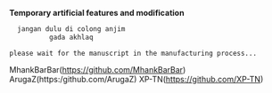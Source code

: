 **Temporary artificial features and modification**


```bash
  jangan dulu di colong anjim
          gada akhlaq
```

```please wait for the manuscript in the manufacturing process... ```

MhankBarBar(https://github.com/MhankBarBar)
ArugaZ(https:/github.com/ArugaZ)
XP-TN(https://github.com/XP-TN)
